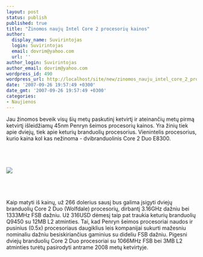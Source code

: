 ```yaml
---
layout: post
status: publish
published: true
title: "Žinomos naujų Intel Core 2 procesorių kainos"
author:
  display_name: Suvirintojas
  login: Suvirintojas
  email: dovrim@yahoo.com
  url: ''
author_login: Suvirintojas
author_email: dovrim@yahoo.com
wordpress_id: 490
wordpress_url: http://localhost/site/new/zinomos_nauju_intel_core_2_procesoriu_kainos/
date: '2007-09-26 19:57:49 +0300'
date_gmt: '2007-09-26 19:57:49 +0300'
categories:
- Naujienos
---
```

<p>Jau žinomos beveik visų šių metų paskutinį ketvirtį ir ateinančių metų pirmą ketvirtį išleidžiamų 45nm Penryn šeimos procesorių kainos. Yra žinių tiek apie dviejų, tiek apie keturių branduolių procesorius. Vienintelis procesorius, kurio kaina kol kas nežinoma - dvibranduolinis Core 2 Duo E8300.<br />
<br><br />
<br><br><img src="http://www.ipix.lt/out.php/i251165_kainos.PNG"><br><br />
<br><br />
<br>Kaip matyti iš kainų, už 266 dolerius sausį bus galima įsigyti dviejų branduolių Core 2 Duo (Wolfdale) procesorių, dirbantį 3.16GHz dažniu bei 1333MHz FSB dažniu. Už 316USD dėmesį taip pat traukia keturių branduolių Q9450 su 12MB L2 atminties. Tai, kad Penryn šeimos procesoriai naudos ir pusinius (0.5x) procesoriaus daugiklius leis kompanijai sukurti mažesniu nominaliu dažniu besiskiriančius gaminius su dideliu FSB dažniu. Pigesni dviejų branduolių Core 2 Duo procesoriai su 1066MHz FSB bei 3MB L2 atminties turėtų pasirodyti antrame 2008 metų ketvirtyje.</p>
